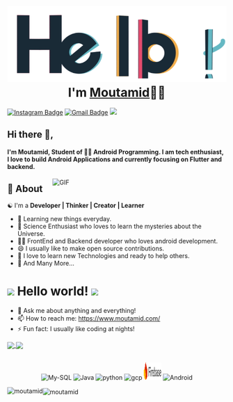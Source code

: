 <!-- <img src="https://github.com/NumanAnees/NumanAnees/blob/master/hello.gif" alt = "hello" width="40px" height="40px"> -->
<h1 align="center"> <img src="https://github.com/dheerajkotwani/dheerajkotwani/blob/master/hello.gif" alt="hello-gif"> <br >I'm <a href="https://moutamid.com">Moutamid</a>👨‍💻</h1>
<!-- # Numan Anees 👨‍💻 -->

[![Instagram Badge](https://img.shields.io/badge/Moutamid-30302f?style=flat&logo=instagram)](https://www.instagram.com/hi.moutamid/)
[![Gmail Badge](https://img.shields.io/badge/hi@moutamid.com-30302f?style=flat&logo=Gmail&logoColor=white)](mailto:hi@moutamid.com)
![](https://visitor-badge.glitch.me/badge?page_id=Moutamid)  


## Hi there 👋,           
#### I'm Moutamid, Student of 👨‍💻 Android Programming.  I am tech enthusiast, I love to build Android Applications and currently focusing on Flutter and backend.  

<img align="right" alt="GIF" src="https://i.pinimg.com/originals/e4/26/70/e426702edf874b181aced1e2fa5c6cde.gif" width="400px" />

## 🧐 About
☯ I'm a **Developer | Thinker | Creator | Learner**
- 🌱 Learning new things everyday.
- 🚀 Science Enthusiast who loves to learn the mysteries about the Universe.
- 👨‍💻 FrontEnd and Backend developer who loves android development.
- 😄 I usually like to make open source contributions.
- 🌱 I love to learn new Technologies and ready to help others.
- 👯 And Many More...


# <img src="https://github.com/TheDudeThatCode/TheDudeThatCode/blob/master/Assets/Hi.gif" width="29px"> Hello world!&nbsp;<img src="https://github.com/TheDudeThatCode/TheDudeThatCode/blob/master/Assets/Earth.gif" width="24px"> 


- 💬 Ask me about anything and everything! 
- 📫 How to reach me: https://www.moutamid.com/
- ⚡ Fun fact: I usually like coding at nights! 

<a href="https://moutamid.com">
  <img src="https://github-readme-stats.vercel.app/api?username=Moutamid&theme=radical&count_private=true" align="center"/>
</a>
<a href="https://moutamid.com">
  <img src="https://github-readme-stats.vercel.app/api/top-langs/?username=Moutamid&theme=radical&layout=compact" align="center"/>
</a>
<br>
<br>
<p align="center">
<!-- <img src="https://raw.githubusercontent.com/gilbarbara/logos/master/logos/c.svg" alt="C" width="40" height="40"/> -->
<!-- <img src="https://raw.githubusercontent.com/gilbarbara/logos/master/logos/c-plusplus.svg" alt="C++" width="40" height="40"/>  -->
<!-- <img src="https://raw.githubusercontent.com/gilbarbara/logos/master/logos/html-5.svg" alt="HTML-5" width="40" height="40"/> -->
<!-- <img src="https://raw.githubusercontent.com/gilbarbara/logos/master/logos/css-3.svg" alt="CSS" width="40" height="40"/>  -->
<!-- <img src="https://raw.githubusercontent.com/gilbarbara/logos/master/logos/javascript.svg" alt="Javascript" width="40" height="40"/>  -->
<img src="https://raw.githubusercontent.com/gilbarbara/logos/master/logos/mysql.svg" alt="My-SQL" width="40" height="40"/>
<img src="https://github.com/gilbarbara/logos/blob/master/logos/react.svg" alt="Java" width="40" height="40"/> 
<img src="https://github.com/gilbarbara/logos/blob/master/logos/python.svg" alt="python" width="40" height="40"/> 
<img src="https://www.vectorlogo.zone/logos/google_cloud/google_cloud-icon.svg" alt="gcp" width="40" height="40"/> 
<img src="https://raw.githubusercontent.com/gilbarbara/logos/master/logos/firebase.svg" alt="Firebase" width="40" height="40"/> 
<img src="https://raw.githubusercontent.com/gilbarbara/logos/master/logos/figma.svg" alt="Android" width="40" height="40"/> 
</p>

<p><img align="left" src="https://github-readme-stats.vercel.app/api/top-langs?username=moutamid&show_icons=true&locale=en&layout=compact" alt="moutamid" /></p>
<p><img align="center" src="https://github-readme-streak-stats.herokuapp.com/?user=moutamid&" alt="moutamid" /></p>




